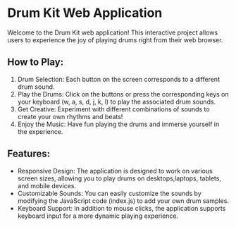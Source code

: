 # Drum Kit Web Application

Welcome to the Drum Kit web application! This interactive project allows users to experience the joy of playing drums right from their web browser.

## How to Play:

1. Drum Selection: Each button on the screen corresponds to a different drum sound.
2. Play the Drums: Click on the buttons or press the corresponding keys on your keyboard (w, a, s, d, j, k, l) to play the associated drum sounds.
3. Get Creative: Experiment with different combinations of sounds to create your own rhythms and beats!
4. Enjoy the Music: Have fun playing the drums and immerse yourself in the experience.

## Features:

- Responsive Design: The application is designed to work on various screen sizes, allowing you to play drums on desktops,laptops, tablets, and mobile devices.
- Customizable Sounds: You can easily customize the sounds by modifying the JavaScript code (index.js) to add your own drum samples.
- Keyboard Support: In addition to mouse clicks, the application supports keyboard input for a more dynamic playing experience.
